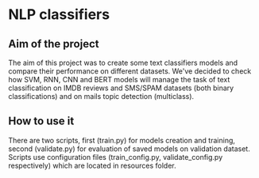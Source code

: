 # NLP classifiers

## Aim of the project
The aim of this project was to create some text classifiers models and compare their performance 
on different datasets. We've decided to check how SVM, RNN, CNN and BERT models will manage the task of text classification
on IMDB reviews and SMS/SPAM datasets (both binary classifications) and on mails topic detection (multiclass).

## How to use it
There are two scripts, first (train.py) for models creation and training, second (validate.py) for evaluation of saved models on validation dataset.
Scripts use configuration files (train_config.py, validate_config.py respectively) which are located in resources folder.  
